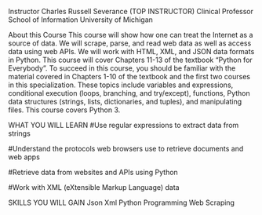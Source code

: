Instructor
Charles Russell Severance
(TOP INSTRUCTOR)
Clinical Professor
School of Information
University of Michigan

About this Course
This course will show how one can treat the Internet as a source of data.
We will scrape, parse, and read web data as well as access data using web APIs.
We will work with HTML, XML, and JSON data formats in Python.
This course will cover Chapters 11-13 of the textbook “Python for Everybody”.
To succeed in this course, you should be familiar with the material covered in Chapters 1-10 of the textbook and the first two courses in this specialization. 
These topics include variables and expressions, conditional execution (loops, branching, and try/except), functions, Python data structures (strings, lists, dictionaries, and tuples), and manipulating files.  This course covers Python 3.


WHAT YOU WILL LEARN
#Use regular expressions to extract data from strings

#Understand the protocols web browsers use to retrieve documents and web apps

#Retrieve data from websites and APIs using Python

#Work with XML (eXtensible Markup Language) data

SKILLS YOU WILL GAIN
Json
Xml
Python Programming
Web Scraping
